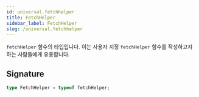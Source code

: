 ```yaml
---
id: universal.fetchhelper
title: FetchHelper
sidebar_label: FetchHelper
slug: /universal.fetchhelper
---
```






`fetchHelper` 함수의 타입입니다. 이는 사용자 지정 `fetchHelper` 함수를 작성하고자 하는 사람들에게 유용합니다.

## Signature

```typescript
type FetchHelper = typeof fetchHelper;
```
